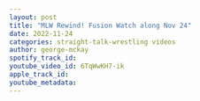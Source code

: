 ```yaml
---
layout: post
title: "MLW Rewind! Fusion Watch along Nov 24"
date: 2022-11-24
categories: straight-talk-wrestling videos
author: george-mckay
spotify_track_id: 
youtube_video_id: 6TqWwKH7-ik
apple_track_id: 
youtube_metadata: 
---
```


